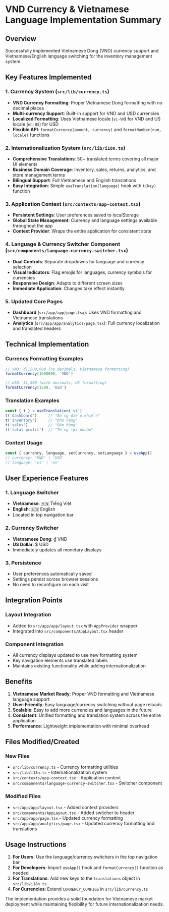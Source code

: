 # VND Currency & Vietnamese Language Implementation Summary

## Overview
Successfully implemented Vietnamese Dong (VND) currency support and Vietnamese/English language switching for the inventory management system.

## Key Features Implemented

### 1. Currency System (`src/lib/currency.ts`)
- **VND Currency Formatting**: Proper Vietnamese Dong formatting with no decimal places
- **Multi-currency Support**: Built-in support for VND and USD currencies
- **Localized Formatting**: Uses Vietnamese locale (`vi-VN`) for VND and US locale (`en-US`) for USD
- **Flexible API**: `formatCurrency(amount, currency)` and `formatNumber(num, locale)` functions

### 2. Internationalization System (`src/lib/i18n.ts`)
- **Comprehensive Translations**: 50+ translated terms covering all major UI elements
- **Business Domain Coverage**: Inventory, sales, returns, analytics, and store management terms
- **Bilingual Support**: Full Vietnamese and English translations
- **Easy Integration**: Simple `useTranslation(language)` hook with `t(key)` function

### 3. Application Context (`src/contexts/app-context.tsx`)
- **Persistent Settings**: User preferences saved to localStorage
- **Global State Management**: Currency and language settings available throughout the app
- **Context Provider**: Wraps the entire application for consistent state

### 4. Language & Currency Switcher Component (`src/components/language-currency-switcher.tsx`)
- **Dual Controls**: Separate dropdowns for language and currency selection
- **Visual Indicators**: Flag emojis for languages, currency symbols for currencies
- **Responsive Design**: Adapts to different screen sizes
- **Immediate Application**: Changes take effect instantly

### 5. Updated Core Pages
- **Dashboard** (`src/app/app/page.tsx`): Uses VND formatting and Vietnamese translations
- **Analytics** (`src/app/app/analytics/page.tsx`): Full currency localization and translated headers

## Technical Implementation

### Currency Formatting Examples
```typescript
// VND: ₫1,500,000 (no decimals, Vietnamese formatting)
formatCurrency(1500000, 'VND')

// USD: $1,500 (with decimals, US formatting) 
formatCurrency(1500, 'USD')
```

### Translation Examples
```typescript
const { t } = useTranslation('vi')
t('dashboard')     // "Bảng điều khiển"
t('inventory')     // "Kho hàng"
t('sales')         // "Bán hàng"
t('total-profit')  // "Tổng lợi nhuận"
```

### Context Usage
```typescript
const { currency, language, setCurrency, setLanguage } = useApp()
// currency: 'VND' | 'USD'
// language: 'vi' | 'en'
```

## User Experience Features

### 1. Language Switcher
- **Vietnamese**: 🇻🇳 Tiếng Việt
- **English**: 🇺🇸 English
- Located in top navigation bar

### 2. Currency Switcher
- **Vietnamese Dong**: ₫ VND
- **US Dollar**: $ USD
- Immediately updates all monetary displays

### 3. Persistence
- User preferences automatically saved
- Settings persist across browser sessions
- No need to reconfigure on each visit

## Integration Points

### Layout Integration
- Added to `src/app/app/layout.tsx` with `AppProvider` wrapper
- Integrated into `src/components/AppLayout.tsx` header

### Component Integration
- All currency displays updated to use new formatting system
- Key navigation elements use translated labels
- Maintains existing functionality while adding internationalization

## Benefits

1. **Vietnamese Market Ready**: Proper VND formatting and Vietnamese language support
2. **User-Friendly**: Easy language/currency switching without page reloads
3. **Scalable**: Easy to add more currencies and languages in the future
4. **Consistent**: Unified formatting and translation system across the entire application
5. **Performance**: Lightweight implementation with minimal overhead

## Files Modified/Created

### New Files
- `src/lib/currency.ts` - Currency formatting utilities
- `src/lib/i18n.ts` - Internationalization system
- `src/contexts/app-context.tsx` - Application context
- `src/components/language-currency-switcher.tsx` - Switcher component

### Modified Files
- `src/app/app/layout.tsx` - Added context providers
- `src/components/AppLayout.tsx` - Added switcher to header
- `src/app/app/page.tsx` - Updated currency formatting
- `src/app/app/analytics/page.tsx` - Updated currency formatting and translations

## Usage Instructions

1. **For Users**: Use the language/currency switchers in the top navigation bar
2. **For Developers**: Import `useApp()` hook and `formatCurrency()` function as needed
3. **For Translations**: Add new keys to the `translations` object in `src/lib/i18n.ts`
4. **For Currencies**: Extend `CURRENCY_CONFIGS` in `src/lib/currency.ts`

The implementation provides a solid foundation for Vietnamese market deployment while maintaining flexibility for future internationalization needs.